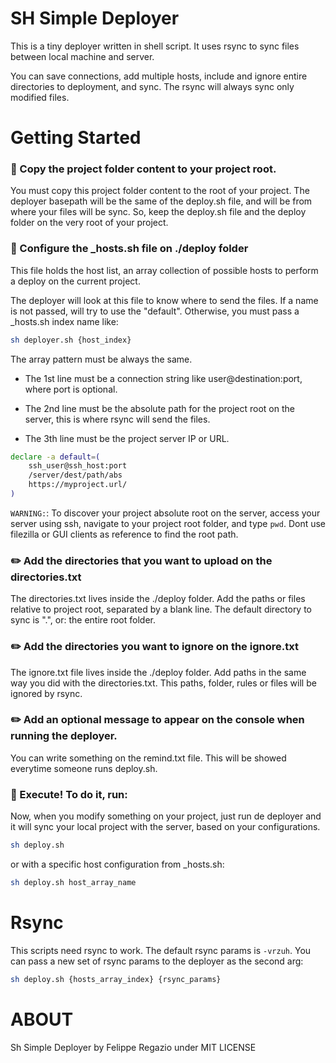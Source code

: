 # SH Simple Deployer

This is a tiny deployer written in shell script. 
It uses rsync to sync files between local machine and server.

You can save connections, add multiple hosts, include and ignore entire directories to deployment,
and sync. The rsync will always sync only modified files.

# Getting Started

### 📂 Copy the project folder content to your project root.

You must copy this project folder content to the root of your project.
The deployer basepath will be the same of the deploy.sh file, and will be from where
your files will be sync. So, keep the deploy.sh file and the deploy folder on the very
root of your project.

### 🔧 Configure the \_hosts.sh file on ./deploy folder

This file holds the host list, an array collection of possible hosts
to perform a deploy on the current project.

The deployer will look at this file to know where to send the files.
If a name is not passed, will try to use the "default". Otherwise,
you must pass a \_hosts.sh index name like:  

``` bash
sh deployer.sh {host_index}
```

The array pattern must be always the same.

- The 1st line must be a connection string like user@destination:port, 
where port is optional.

- The 2nd line must be the absolute path for the project root on the server,
this is where rsync will send the files.

- The 3th line must be the project server IP or URL.

```bash
declare -a default=( 
	ssh_user@ssh_host:port   
	/server/dest/path/abs  
	https://myproject.url/  
)
```

```WARNING:```: To discover your project absolute root on the server, access your
server using ssh, navigate to your project root folder, and type `pwd`. Dont use
filezilla or GUI clients as reference to find the root path.

### ✏️ Add the directories that you want to upload on the directories.txt 

The directories.txt lives inside the ./deploy folder. 
Add the paths or files relative to project root, separated by a blank line.
The default directory to sync is ".", or: the entire root folder.

### ✏️ Add the directories you want to ignore on the ignore.txt 

The ignore.txt file lives inside the ./deploy folder. 
Add paths in the same way you did with the directories.txt.
This paths, folder, rules or files will be ignored by rsync.

### ✏️ Add an optional message to appear on the console when running the deployer.

You can write something on the remind.txt file.
This will be showed everytime someone runs deploy.sh.

### 🚀 Execute! To do it, run:

Now, when you modify something on your project, just run de deployer and it will sync
your local project with the server, based on your configurations.

```bash
sh deploy.sh
```

or with a specific host configuration from \_hosts.sh:

```bash
sh deploy.sh host_array_name
```

# Rsync

This scripts need rsync to work. The default rsync params is `-vrzuh`.
You can pass a new set of rsync params to the deployer as the second arg:

```bash
sh deploy.sh {hosts_array_index} {rsync_params}
```

# ABOUT

Sh Simple Deployer by Felippe Regazio under MIT LICENSE
